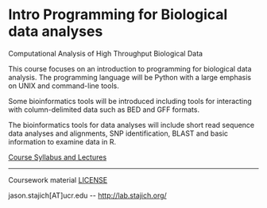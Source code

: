 # Intro Programming for Biological data analyses 
Computational Analysis of High Throughput Biological Data

This course focuses on an introduction to programming for biological
data analysis. The programming language will be Python with a large
emphasis on UNIX and command-line tools.

Some bioinformatics tools will be introduced including tools for
interacting with column-delimited data such as BED and GFF formats.

The bioinformatics tools for data analyses will include short read
sequence data analyses and alignments, SNP identification, BLAST and
basic information to examine data in R.

[Course Syllabus and Lectures](https://biodataprog.github.io/programming-intro/index.html)

---
Coursework material [LICENSE](LICENSE)

jason.stajich[AT]ucr.edu -- http://lab.stajich.org/
